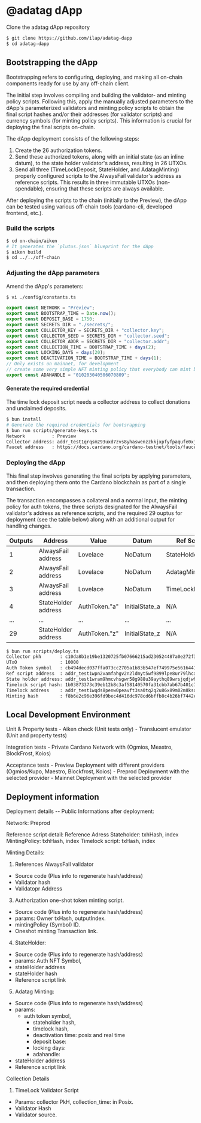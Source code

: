 # @adatag dApp

Clone the adatag dApp repository

```bash
$ git clone https://github.com/ilap/adatag-dapp
$ cd adatag-dapp
```

## Bootstrapping the dApp

Bootstrapping refers to configuring, deploying, and making all on-chain components ready for use by any off-chain client.

The initial step involves compiling and building the validator- and minting policy scripts. Following this, apply the manually adjusted parameters to the dApp's parameterized validators and minting policy scripts to obtain the final script hashes and/or their addresses (for validator scripts) and currency symbols (for minting policy scripts). This information is crucial for deploying the final scripts on-chain.

The dApp deployment consists of the following steps:

1. Create the 26 authorization tokens.
2. Send these authorized tokens, along with an initial state (as an inline datum), to the state holder validator's address, resulting in 26 UTXOs.
3. Send all three (TimeLockDeposit, StateHolder, and AdatagMinting) properly configured scripts to the AlwaysFail validator's address as reference scripts. This results in three immutable UTXOs (non-spendable), ensuring that these scripts are always available.

After deploying the scripts to the chain (initially to the Preview), the dApp can be tested using various off-chain tools (cardano-cli, developed frontend, etc.).

### Build the scripts

```bash
$ cd on-chain/aiken
# It generates the `plutus.json` blueprint for the dApp
$ aiken build
$ cd ../../off-chain
```

### Adjusting the dApp parameters

Amend the dApp's parameters:

```bash
$ vi ./config/constants.ts
```

```typescript
export const NETWORK = "Preview";
export const BOOTSTRAP_TIME = Date.now();
export const DEPOSIT_BASE = 1750;
export const SECRETS_DIR = "./secrets/";
export const COLLECTOR_KEY = SECRETS_DIR + "collector.key";
export const COLLECTOR_SEED = SECRETS_DIR + "collector.seed";
export const COLLECTOR_ADDR = SECRETS_DIR + "collector.addr";
export const COLLECTION_TIME = BOOTSTRAP_TIME + days(2);
export const LOCKING_DAYS = days(20);
export const DEACTIVATION_TIME = BOOTSTRAP_TIME + days(1);
// Only exists on mainnet, for development
// create some very simple NFT minting policy that everybody can mint burn
export const ADAHANDLE = "010203040506070809";
```

#### Generate the required credential

The time lock deposit script needs a collector address to collect donations and unclaimed deposits.

```bash
$ bun install
# Generate the required credentials for bootsrapping
$ bun run scripts/generate-keys.ts
Network          : Preview
Collector address: addr_test1qrqsm293uxd7zvs8yhaswenzzkkjxpfyfpaqufe0xjagp0hgyslwlf6ca9eend95lyw7pea32c2rtspq43sxd4a7sqwskerfjg
Faucet address   : https://docs.cardano.org/cardano-testnet/tools/faucet/
```

### Deploying the dApp

This final step involves generating the final scripts by applying parameters, and then deploying them onto the Cardano blockchain as part of a single transaction.

The transaction encompasses a collateral and a normal input, the minting policy for auth tokens, the three scripts designated for the AlwaysFail validator's address as reference scripts, and the required 29 ouptus for deployment (see the table below) along with an additional output for handling changes.

| Outputs | Address             | Value         | Datum          | Ref Script      | Comment |
| ------- | ------------------- | ------------- | -------------- | --------------- | ------- |
| 1       | AlwaysFail address  | Lovelace      | NoDatum        | StateHolder     |         |
| 2       | AlwaysFail address  | Lovelace      | NoDatum        | AdatagMinting   |         |
| 3       | AlwaysFail address  | Lovelace      | NoDatum        | TimeLockDeposit |         |
| 4       | StateHolder address | AuthToken."a" | InitialState_a | N/A             |         |
| ...     | ...                 | ...           | ...            | ...             |         |
| 29      | StateHolder address | AuthToken."z" | InitialState_z | N/A             |         |

```bash
$ bun run scripts/deploy.ts
Collector pkh       : c10da8b1e19be1320725fb07666215ad230524487a0e272f34ba80be
UTxO                : 10000
Auth Token symbol   : cb494decd037ffa073cc2705a1b83b547ef749975e5616441256ff7b
Ref script address  : addr_test1wpn2vamfahgv2n2ldmyt5wf9899lpe8ur79lhcapx844y0qrnvrgh
State holder address: addr_test1wram9hmcvhsgwr58g988u39aythq89wrsjqdjwhh7478tzqw3xase
Timelock script hash: 1b03873373c39eb12b8c3af58140570fa31cbb7ab67b401c7726f774
Timelock address    : addr_test1wqds8penw0peavft3sa0tq2q2u86x89m02m8ksquwun0waqaqhjns
Minting hash        : f8b6e2c96e396fd9bec4d416dc978cd6bffb8c4b26bf7442e1ab5116
```

## Local Development Environment

Unit & Property tests - Aiken check (Unit tests only) - Translucent emulator (Unit and property tests)

Integration tests - Private Cardano Network with (Ogmios, Meastro, BlockFrost, Koios)

Acceptance tests - Preview Deployment with different providers (Ogmios/Kupo, Maestro, Blockfrost, Koios) - Preprod Deployment with the selected provider - Mainnet Deployment with the selected provider

## Deployment information
Deployment details
-- Public Informations after deployment:

Network: Preprod

Reference script detail:
Reference Adress
Stateholder: txhHash, index
MintingPolicy: txhHash, index
Timelock script: txHash, index


Minting Details:
1. References AlwaysFail validator
  - Source code (Plus info to regenerate hash/address)
  - Validator hash
  - Validatopr Address

3. Authorization one-shot token minting script.
  - Source code (Plus info to regenerate hash/address)
  - params: Owner txHash, outputIndex.
  - mintingPolicy (Symbol) ID.
  - Oneshot minting Transaction link.

4. StateHolder:
  - Source code (Plus info to regenerate hash/address)
  - params: Auth NFT Symbol,
  - stateHolder address
  - stateHolder hash
  - Reference script link

5. Adatag Minting:
  - Source code (Plus info to regenerate hash/address)
  - params: 
  	- auth token symbol, 
	  - stateholder hash,
	  - timelock hash,
	  - deactivation time: posix and real time
	  - deposit base: 
	  - locking days:
	  - adahandle:  
  - stateHolder address
  - Reference script link

Collection Details
1. TimeLock Validator Script
  - Params: collector PkH, collection_time: in Posix.
  - Validator Hash
  - Validator source.
